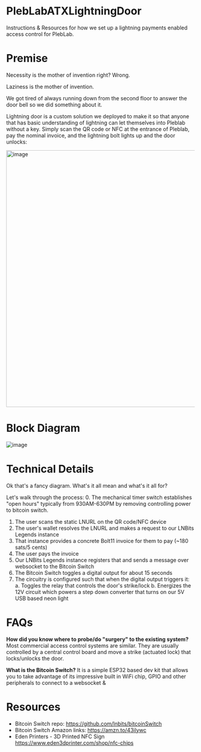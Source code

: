 # PlebLabATXLightningDoor
Instructions &amp; Resources for how we set up a lightning payments enabled access control for PlebLab.

# Premise
Necessity is the mother of invention right? Wrong.

Laziness is the mother of invention.

We got tired of always running down from the second floor to answer the door bell so we did something about it.

Lightning door is a custom solution we deployed to make it so that anyone that has basic understanding of lightning can let themselves into Pleblab without a key. Simply scan the QR code or NFC at the entrance of Pleblab, pay the nominal invoice, and the lightning bolt lights up and the door unlocks:

<img width="684" alt="image" src="https://github.com/uncleJim21/PlebLabATXLightningDoor/assets/96802642/b15366a6-58fd-4885-b445-364ee378b512">

# Block Diagram
![image](https://github.com/uncleJim21/PlebLabATXLightningDoor/assets/96802642/671531d4-2971-41ff-9887-2c032ae8b094)

# Technical Details
Ok that's a fancy diagram. What's it all mean and what's it all for? 

Let's walk through the process:
0. The mechanical timer switch establishes "open hours" typically from 930AM-630PM by removing controlling power to bitcoin switch.
1. The user scans the static LNURL on the QR code/NFC device
2. The user's wallet resolves the LNURL and makes a request to our LNBits Legends instance
3. That instance provides a concrete Bolt11 invoice for them to pay (~180 sats/5 cents)
4. The user pays the invoice
5. Our LNBits Legends instance registers that and sends a message over websocket to the Bitcoin Switch
6. The Bitcoin Switch toggles a digital output for about 15 seconds
7. The circuitry is configured such that when the digital output triggers it:
  a. Toggles the relay that controls the door's strike/lock
  b. Energizes the 12V circuit which powers a step down converter that turns on our 5V USB based neon light


# FAQs

**How did you know where to probe/do "surgery" to the existing system?**
Most commercial access control systems are similar. They are usually controlled by a central control board and move a strike (actuated lock) that locks/unlocks the door.

**What is the Bitcoin Switch?**
It is a simple ESP32 based dev kit that allows you to take advantage of its impressive built in WiFi chip, GPIO and other peripherals to connect to a websocket &


# Resources
- Bitcoin Switch repo: https://github.com/lnbits/bitcoinSwitch
- Bitcoin Switch Amazon links: https://amzn.to/43ilywc
- Eden Printers - 3D Printed NFC Sign https://www.eden3dprinter.com/shop/nfc-chips
